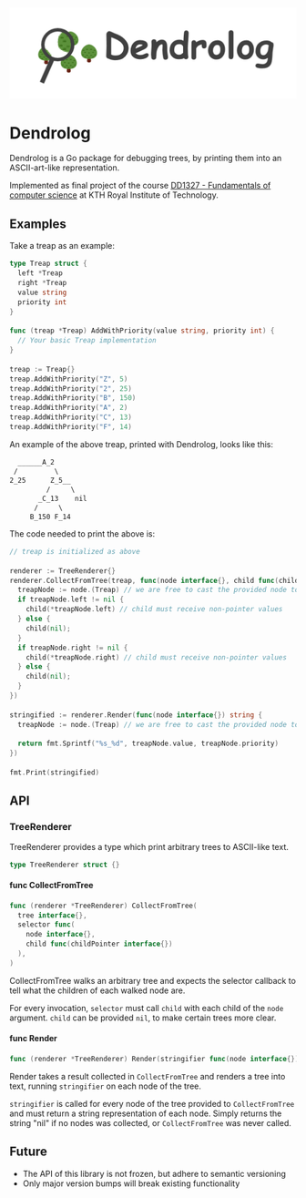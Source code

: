 ![logo](./logo.png)

# Dendrolog

Dendrolog is a Go package for debugging trees, by printing them into an ASCII-art-like representation.

Implemented as final project of the course [DD1327 - Fundamentals of computer science](https://www.kth.se/social/course/DD1327/) at KTH Royal Institute of Technology.

## Examples

Take a treap as an example:

```go
type Treap struct {
  left *Treap
  right *Treap
  value string
  priority int
}

func (treap *Treap) AddWithPriority(value string, priority int) {
  // Your basic Treap implementation
}

treap := Treap{}
treap.AddWithPriority("Z", 5)
treap.AddWithPriority("2", 25)
treap.AddWithPriority("B", 150)
treap.AddWithPriority("A", 2)
treap.AddWithPriority("C", 13)
treap.AddWithPriority("F", 14)
```

An example of the above treap, printed with Dendrolog, looks like this:

```
  ______A_2
 /         \
2_25      Z_5__
         /     \
       _C_13    nil
      /     \
     B_150 F_14
```

The code needed to print the above is:

```go
// treap is initialized as above

renderer := TreeRenderer{}
renderer.CollectFromTree(treap, func(node interface{}, child func(childPointer interface{})) {
  treapNode := node.(Treap) // we are free to cast the provided node to whatever we want
  if treapNode.left != nil {
    child(*treapNode.left) // child must receive non-pointer values
  } else {
    child(nil);
  }
  if treapNode.right != nil {
    child(*treapNode.right) // child must receive non-pointer values
  } else {
    child(nil);
  }
})

stringified := renderer.Render(func(node interface{}) string {
  treapNode := node.(Treap) // we are free to cast the provided node to whatever we want

  return fmt.Sprintf("%s_%d", treapNode.value, treapNode.priority)
})

fmt.Print(stringified)
```

## API

### TreeRenderer

TreeRenderer provides a type which print arbitrary trees to ASCII-like text.

```go
type TreeRenderer struct {}
```

#### func CollectFromTree

```go
func (renderer *TreeRenderer) CollectFromTree(
  tree interface{},
  selector func(
    node interface{},
    child func(childPointer interface{})
  ),
)
```

CollectFromTree walks an arbitrary tree and expects the selector callback to tell what the children of each walked node are.

For every invocation, `selector` must call `child` with each child of the `node` argument. `child` can be provided `nil`, to make certain trees more clear.

#### func Render

```go
func (renderer *TreeRenderer) Render(stringifier func(node interface{}) string) string
```

Render takes a result collected in `CollectFromTree` and renders a tree into text, running `stringifier` on each node of the tree.

`stringifier` is called for every node of the tree provided to `CollectFromTree` and must return a string representation of each node.
Simply returns the string "nil" if no nodes was collected, or `CollectFromTree` was never called.

## Future

* The API of this library is not frozen, but adhere to semantic versioning
* Only major version bumps will break existing functionality
